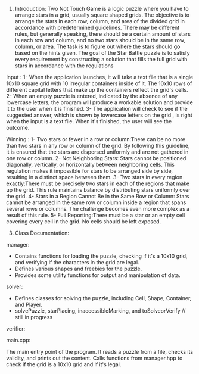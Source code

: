 1. Introduction:
Two Not Touch Game is a logic puzzle where you have to arrange stars in a grid, usually square shaped grids. The objective is to arrange the stars in each row, column, and area of the divided grid in accordance with predetermined guidelines.
There may be different rules, but generally speaking, there should be a certain amount of stars in each row and column, and no two stars should be in the same row, column, or area. The task is to figure out where the stars should go based on the hints given.
The goal of the Star Battle puzzle is to satisfy every requirement by constructing a solution that fills the full grid with stars in accordance with the regulations

Input :
1-  When the application launches, it will take a text file that is a single 10x10 square grid with 10 irregular containers inside of it. The 10x10 rows of different capital letters that make up the containers reflect the grid's cells.
2- When an empty puzzle is entered, indicated by the absence of any lowercase letters, the program will produce a workable solution and provide it to the user when it is finished.
3- The application will check to see if the suggested answer, which is shown by lowercase letters on the grid , is right when the input is a text file. When it's finished, the user will see the outcome.

Winning :
1- Two stars or fewer in a row or column:There can be no more than two stars in any row or column of the grid. By following this guideline, it is ensured that the stars are dispersed uniformly and are not gathered in one row or column.
2- Not Neighboring Stars: Stars cannot be positioned diagonally, vertically, or horizontally between neighboring cells. This regulation makes it impossible for stars to be arranged side by side, resulting in a distinct space between them.
3- Two stars in every region exactly:There must be precisely two stars in each of the regions that make up the grid. This rule maintains balance by distributing stars uniformly over the grid.
4- Stars in a Region Cannot Be in the Same Row or Column: Stars cannot be arranged in the same row or column inside a region that spans several rows or columns. The challenge becomes even more complex as a result of this rule.
5- Full Reporting:There must be a star or an empty cell covering every cell in the grid. No cells should be left exposed.



3. Class Documentation:


manager: 
* Contains functions for loading the puzzle, checking if it's a 10x10 grid, and verifying if the characters in the grid are legal.
* Defines various shapes and freebies for the puzzle.
* Provides some utility functions for output and manipulation of data.


solver:
* Defines classes for solving the puzzle, including Cell, Shape, Container, and Player.
* solvePuzzle, starPlacing, inaccessibleMarking, and toSolveorVerify // still in progress 


verifier:


main.cpp:

The main entry point of the program.
It reads a puzzle from a file, checks its validity, and prints out the content.
Calls functions from manager.hpp to check if the grid is a 10x10 grid and if it's legal.


